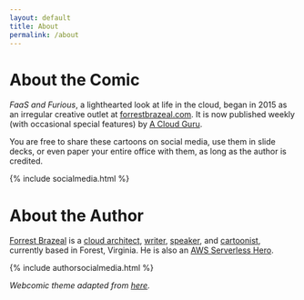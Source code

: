 ```yaml
---
layout: default
title: About
permalink: /about
---
```

# About the Comic

*FaaS and Furious*, a lighthearted look at life in the cloud, began in 2015 as an irregular creative outlet at [forrestbrazeal.com](https://forrestbrazeal.com). It is now published weekly (with occasional special features) by [A Cloud Guru](https://acloud.guru).

You are free to share these cartoons on social media, use them in slide decks, or even paper your entire office with them, as long as the author is credited.

{% include socialmedia.html %}

# About the Author

[Forrest Brazeal](https://forrestbrazeal.com) is a [cloud architect](https://www.trek10.com/blog/author/forrest-brazeal/), [writer](http://www.isfdb.org/cgi-bin/ea.cgi?277782), [speaker](https://www.youtube.com/watch?v=FgiiakJoJCA), and [cartoonist](https://read.acloud.guru/acg-faas-and-furious-b9574b6675c5), currently based in Forest, Virginia. He is also an [AWS Serverless Hero](https://aws.amazon.com/developer/community/heroes/forrest-brazeal/).

{% include authorsocialmedia.html %}

*Webcomic theme adapted from [here](https://peahatlanding.github.io/Plain-Webcomic/).*
